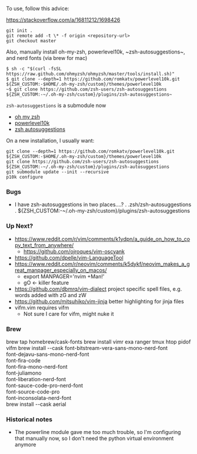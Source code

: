 To use, follow this advice:

https://stackoverflow.com/a/16811212/1698426

    git init .
    git remote add -t \* -f origin <repository-url>
    git checkout master

Also, manually install oh-my-zsh, powerlevel10k, ~zsh-autosuggestions~, and nerd fonts (via brew for mac)

    $ sh -c "$(curl -fsSL https://raw.github.com/ohmyzsh/ohmyzsh/master/tools/install.sh)"
    $ git clone --depth=1 https://github.com/romkatv/powerlevel10k.git ${ZSH_CUSTOM:-$HOME/.oh-my-zsh/custom}/themes/powerlevel10k
    ~$ git clone https://github.com/zsh-users/zsh-autosuggestions ${ZSH_CUSTOM:-~/.oh-my-zsh/custom}/plugins/zsh-autosuggestions~

`zsh-autosuggestions` is a submodule now

- [oh my zsh](https://github.com/ohmyzsh/ohmyzsh)
- [powerlevel10k](https://github.com/romkatv/powerlevel10k)
- [zsh autosuggestions](https://github.com/zsh-users/zsh-autosuggestions)

On a new installation, I usually want:

    git clone --depth=1 https://github.com/romkatv/powerlevel10k.git ${ZSH_CUSTOM:-$HOME/.oh-my-zsh/custom}/themes/powerlevel10k
    git clone https://github.com/zsh-users/zsh-autosuggestions ${ZSH_CUSTOM:-~/.oh-my-zsh/custom}/plugins/zsh-autosuggestions
    git submodule update --init --recursive
    p10k configure

### Bugs

- I have zsh-autosuggestions in two places....?
  . .zsh/zsh-autosuggestions
  . ${ZSH_CUSTOM:-~/.oh-my-zsh/custom}/plugins/zsh-autosuggestions


### Up Next?

- https://www.reddit.com/r/vim/comments/k1ydpn/a_guide_on_how_to_copy_text_from_anywhere/
    - https://github.com/ojroques/vim-oscyank
- https://github.com/dpelle/vim-LanguageTool
- https://www.reddit.com/r/neovim/comments/k5dykf/neovim_makes_a_great_manpager_especially_on_macos/
    - export MANPAGER='nvim +Man!'
    - gO <- killer feature
- https://github.com/dbmrq/vim-dialect
  project specific spell files, e.g. words added with zG and zW
- https://github.com/mitsuhiko/vim-jinja better highlighting for jinja files
- vifm.vim requires vifm
  - Not sure I care for vifm, might nuke it

### Brew

brew tap homebrew/cask-fonts
brew install vimr exa ranger tmux htop pidof vifm
brew install --cask font-bitstream-vera-sans-mono-nerd-font \
    font-dejavu-sans-mono-nerd-font \
    font-fira-code \
    font-fira-mono-nerd-font \
    font-juliamono \
    font-liberation-nerd-font \
    font-sauce-code-pro-nerd-font \
    font-source-code-pro \
    font-inconsolata-nerd-font \
brew install --cask aerial

### Historical notes

- The powerline module gave me too much trouble, so I'm configuring that manually now, so I don't need the python virtual environment anymore
